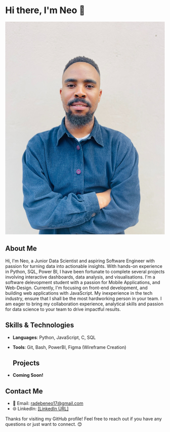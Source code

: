 
# Hi there, I'm Neo 👋

![Profile Picture](https://github.com/radebeneo/radebeneo/blob/main/Neo.jpeg?raw=true)

## About Me
Hi, I'm Neo, a Junior Data Scientist and aspiring Software Engineer with passion for turning data into actionable insights. With hands-on experience in Python, SQL, Power BI, I have been fortunate to complete several projects involving interactive dashboards, data analysis, and visualisations. I'm a software delevopment student with a passion for Mobile Applications, and Web-Design. Currently, I'm focusing on front-end development, and building web applications with JavaScript.
 My inexperience in the tech industry, ensure that I shall be the most hardworking person in your team. I am eager to bring my collaboration experience, analytical skills and passion for data science to your team to drive impactful results.

## Skills & Technologies
- **Languages**: Python, JavaScript, C, SQL
- **Tools**: Git, Bash, PowerBI, Figma (Wireframe Creation)

  ## Projects
- **Coming Soon!**
  


## Contact Me
- 📧 Email: radebeneo17@gmail.com
- 🌐 LinkedIn: [[LinkedIn URL]](https://www.linkedin.com/in/radebeneo/)

Thanks for visiting my GitHub profile! Feel free to reach out if you have any questions or just want to connect. 😊

